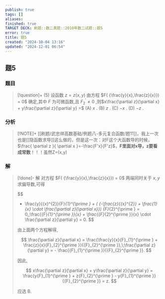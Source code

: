 ```yaml
---
publish: true
tags: []
aliases: 
finished: true
TARGET DECK: 刷题::数二真题::2010年数二试题::题5
error: true
title: 题5
created: "2024-10-04 13:16"
updated: "2024-12-01 06:54"
---
```

## 题5
### 题目
> [!question]+
> (5) 设函数 $z = z( {x,y})$ 由方程 $F( {\frac{y}{x},\frac{z}{x}})  = 0$ 确定,其中 $F$ 为可微函数,且 ${F}_{2}^{\prime } \neq  0$ ,则$x\frac{\partial z}{\partial x} + y\frac{\partial z}{\partial y} =$ 
> (A) $x$ . 
> (B) $z$ . 
> (C) $- x$ . 
> (D) $- z$ .
### 分析
> [!NOTE]+
> [[刷题/武忠祥高数基础/例题八-多元复合函数/题11]]，我上一次也是[[隐函数求导]]这么做的，但是这一次：对F这个大函数导的时候，$\frac{ \partial z }{ \partial x }=-\frac{F'x}{F'z}$，**F里面对x导，z要看成常数**！！！虽然Z=(x,y)
### 解
> [!done]-
> 解 对方程 $F( {\frac{y}{x},\frac{z}{x}})  = 0$ 两端同时关于 $x,y$ 求偏导数,可得
> 
> $$
> - \frac{y}{{x}^{2}}{F}_{1}^{\prime } + ( {-\frac{z}{{x}^{2}} + \frac{1}{x} \cdot  \frac{\partial z}{\partial x}}) {F}_{2}^{\prime } = 0,\;\frac{{F}_{1}^{\prime }}{x} + \frac{{F}_{2}^{\prime }}{x} \cdot  \frac{\partial z}{\partial y} = 0.
> $$
> 
> 由上面两个方程解得,
> 
> $$
> \frac{\partial z}{\partial x} = \frac{\frac{y}{x}{F}_{1}^{\prime } + \frac{z}{x}{F}_{2}^{\prime }}{{F}_{2}^{\prime }},\;\frac{\partial z}{\partial y} =  - \frac{{F}_{1}^{\prime }}{{F}_{2}^{\prime }}.
> $$
> 
> 因此,
> 
> $$
> x\frac{\partial z}{\partial x} + y\frac{\partial z}{\partial y} = \frac{y{F}_{1}^{\prime } + z{F}_{2}^{\prime } - y{F}_{1}^{\prime }}{{F}_{2}^{\prime }} = z.
> $$
> 
> 应选 B.